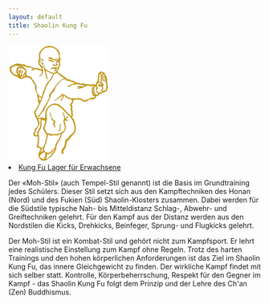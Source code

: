 ```yaml
---
layout: default
title: Shaolin Kung Fu
---
```

<img class="ifloat-right" src="/images/judoka-300px.png" alt="Judoka" width="200px">
<li><a href="http://doodle.com/xvinsikw28b8kbx4" class="button-contact-place">Kung Fu Lager für Erwachsene</a></li>

Der «Moh-Stil» (auch Tempel-Stil genannt) ist die Basis im Grundtraining jedes Schülers. Dieser Stil setzt sich aus den Kampftechniken des Honan (Nord) und des Fukien (Süd) Shaolin-Klosters zusammen. Dabei werden für die Südstile typische Nah- bis Mitteldistanz Schlag-, Abwehr- und Greiftechniken gelehrt. Für den Kampf aus der Distanz werden aus den Nordstilen die Kicks, Drehkicks, Beinfeger, Sprung- und Flugkicks gelehrt.

Der Moh-Stil ist ein Kombat-Stil und gehört nicht zum Kampfsport. Er lehrt eine realistische Einstellung zum Kampf ohne Regeln. 
Trotz des harten Trainings und den hohen körperlichen Anforderungen ist das Ziel im Shaolin Kung Fu, das innere Gleichgewicht zu finden. Der wirkliche Kampf findet mit sich selber statt. Kontrolle, Körperbeherrschung, Respekt für den Gegner im Kampf - das Shaolin Kung Fu folgt dem Prinzip und der Lehre des Ch'an (Zen) Buddhismus.